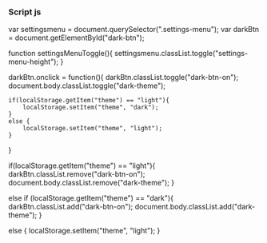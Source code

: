 ### Script js

var settingsmenu = document.querySelector(".settings-menu");
var darkBtn = document.getElementById("dark-btn");

function settingsMenuToggle(){
    settingsmenu.classList.toggle("settings-menu-height");
}

darkBtn.onclick = function(){
    darkBtn.classList.toggle("dark-btn-on");
    document.body.classList.toggle("dark-theme");

    if(localStorage.getItem("theme") == "light"){
        localStorage.setItem("theme", "dark");
    }
    else {
        localStorage.setItem("theme", "light");
    }
}

if(localStorage.getItem("theme") == "light"){
    darkBtn.classList.remove("dark-btn-on");
    document.body.classList.remove("dark-theme");
}

else if (localStorage.getItem("theme") == "dark"){
    darkBtn.classList.add("dark-btn-on");
    document.body.classList.add("dark-theme");
}

else {
    localStorage.setItem("theme", "light");
}
